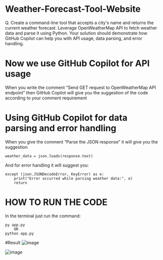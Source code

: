 # Weather-Forecast-Tool-Website
Q. Create a command-line tool that accepts a city's name and returns the current weather forecast.
Leverage OpenWeatherMap API to fetch weather data and parse it using Python. 
Your solution should demonstrate how GitHub Copilot can help you with API usage, data parsing, and error handling.

# Now we use GitHub Copilot for API usage

When you write the comment “Send GET request to OpenWeatherMap API endpoint” 
then GitHub Copilot will give you the suggestion of the code according to your comment requirement

# Using GitHub Copilot for data parsing and error handling

When you give the comment “Parse the JSON response” it will give you the suggestion 

	weather_data = json.loads(response.text)
	
And for error handling it will suggest you:

	except (json.JSONDecodeError, KeyError) as e:
		print("Error occurred while parsing weather data:", e)
		return 
          
	  
# HOW TO RUN THE CODE
In the terminal just run the command:

    py app.py
        OR
    python app.py 

#Result
![image](https://github.com/Pratyushk2003/Weather-Forecast-Tool-Website/assets/77561223/f958d085-6d26-42f9-8309-6e15d6ff0f60)

![image](https://github.com/Pratyushk2003/Weather-Forecast-Tool-Website/assets/77561223/45761dc4-b039-4ada-88aa-f65f309955c5)
